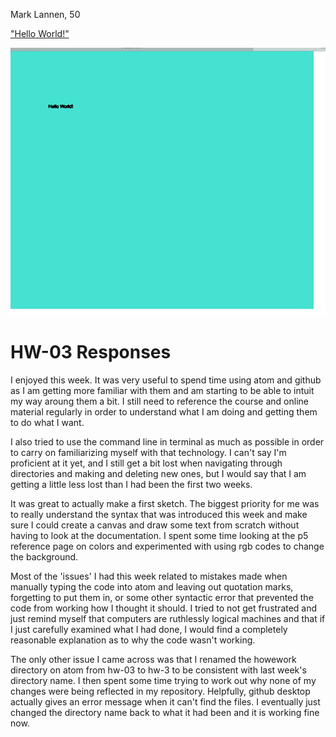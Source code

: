 Mark Lannen, 50

["Hello World!"](https://marklannenum.github.io/work-120/hw-03/)

![Final p5 sketch for HW-3](imgs/finalSketch.png)

# HW-03 Responses

I enjoyed this week. It was very useful to spend time using atom and github as I am getting more familiar with them and am starting to be able to intuit my way aroung them a bit. I still need to reference the course and online material regularly in order to understand what I am doing and getting them to do what I want.

I also tried to use the command line in terminal as much as possible in order to carry on familiarizing myself with that technology. I can't say I'm proficient at it yet, and I still get a bit lost when navigating through directories and making and deleting new ones, but I would say that I am getting a little less lost than I had been the first two weeks.

It was great to actually make a first sketch. The biggest priority for me was to really understand the syntax that was introduced this week and make sure I could create a canvas and draw some text from scratch without having to look at the documentation. I spent some time looking at the p5 reference page on colors and experimented with using rgb codes to change the background.

Most of the 'issues' I had this week related to mistakes made when manually typing the code into atom and leaving out quotation marks, forgetting to put them in, or some other syntactic error that prevented the code from working how I thought it should. I tried to not get frustrated and just remind myself that computers are ruthlessly logical machines and that if I just carefully examined what I had done, I would find a completely reasonable explanation as to why the code wasn't working.

The only other issue I came across was that I renamed the howework directory on atom from hw-03 to hw-3 to be consistent with last week's directory name. I then spent some time trying to work out why none of my changes were being reflected in my repository. Helpfully, github desktop actually gives an error message when it can't find the files. I eventually just changed the directory name back to what it had been and it is working fine now.
